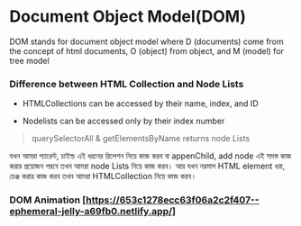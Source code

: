 # Document Object Model(DOM)
DOM stands for document object model where D (documents) come from the concept of html documents, O (object) from object, and M (model) for tree model

### Difference between HTML Collection and Node Lists
- HTMLCollections can be accessed by their name, index, and ID
* Nodelists can be accessed only by their index number

>querySelectorAll & getElementsByName returns node Lists

যখন আমরা প্যারেন্ট, চাইল্ড এই ধরনের রিলেশন নিয়ে কাজ করব বা appenChild, add node এই সমস্ত কাজ করার প্রয়োজন পরবে তখন আমরা node Lists নিয়ে কাজ করব।
আর যখন নরমাল HTML element ধরা, চেঞ্জ করার কাজ করব তখন আমরা HTMLCollection নিয়ে কাজ করব।

### DOM Animation [https://653c1278ecc63f06a2c2f407--ephemeral-jelly-a69fb0.netlify.app/]

